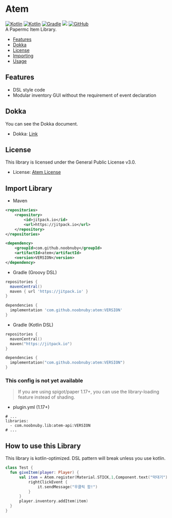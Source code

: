 # Atem
[![Kotlin](https://img.shields.io/badge/java-17-ED8B00.svg?logo=java)](https://www.azul.com/)
[![Kotlin](https://img.shields.io/badge/kotlin-1.9.22-585DEF.svg?logo=kotlin)](http://kotlinlang.org)
[![Gradle](https://img.shields.io/badge/gradle-8.4.0-02303A.svg?logo=gradle)](https://gradle.org)
[![](https://jitpack.io/v/NOOBNUBY/Atem.svg)](https://jitpack.io/#NOOBNUBY/Atem)
[![GitHub](https://img.shields.io/github/license/NOOBNUBY/Atem)](https://www.gnu.org/licenses/gpl-3.0.html)    
A Papermc Item Library.

* [Features](#Features)
* [Dokka](#Dokka)
* [License](#License)
* [Importing](#import-library)
* [Usage](#how-to-use-this-library)

## Features
* DSL style code
* Modular inventory GUI without the requirement of event declaration

## Dokka
You can see the Dokka document.
* Dokka: [Link](https://atem.noobnuby.com/)

## License
This library is licensed under the General Public License v3.0.
* License: [Atem License](LICENSE)

## Import Library

* Maven
```XML
<repositories>
    <repository>
        <id>jitpack.io</id>
        <url>https://jitpack.io</url>
    </repository>
</repositories>

<dependency>
    <groupId>com.github.noobnuby</groupId>
    <artifactId>atem</artifactId>
    <version>VERSION</version>
</dependency>
```

* Gradle (Groovy DSL)
```groovy
repositories {
  mavenCentral()
  maven { url 'https://jitpack.io' }
}

dependencies {
  implementation 'com.github.noobnuby:atem:VERSION'
}
```

* Gradle (Kotlin DSL)
```kotlin
repositories {
  mavenCentral()
  maven("https://jitpack.io")
}

dependencies {
  implementation("com.github.noobnuby:atem:VERSION")
}
```

### This config is not yet available
> If you are using spigot/paper 1.17+, you can use the library-loading feature instead of shading.
* plugin.yml (1.17+)
```
# ...
libraries:
  - com.noobnuby.lib:atem-api:VERSION
# ...
```

## How to use this Library
This library is kotlin-optimized. DSL pattern will break unless you use kotlin.
```Kotlin
class Test {
  fun giveItem(player: Player) {
      val item = Atem.register(Material.STICK,1,Component.text("막대기"), listOf(Component.empty())) {
          rightClickEvent {
              it.sendMessage("우클릭 함!")
          }
      }
      player.inventory.addItem(item)
  }
}
```